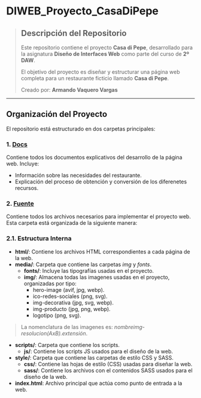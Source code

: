 # DIWEB_Proyecto_CasaDiPepe
> ## Descripción del Repositorio
> Este repositorio contiene el proyecto **Casa di Pepe**, desarrollado para la asignatura **Diseño de Interfaces Web** como parte del curso de **2º DAW**.
> 
> El objetivo del proyecto es diseñar y estructurar una página web completa para un restaurante ficticio llamado **Casa di Pepe**.
>
> Creado por: **Armando Vaquero Vargas**  

---

## Organización del Proyecto
El repositorio está estructurado en dos carpetas principales:  

### 1. [Docs](https://github.com/ArmVV26/CasaDiPepe/tree/main/Docs)
Contiene todos los documentos explicativos del desarrollo de la página web. Incluye:
- Información sobre las necesidades del restaurante.
- Explicación del proceso de obtención y conversión de los diferenetes recursos.

### 2. [Fuente](https://github.com/ArmVV26/CasaDiPepe/tree/main/Fuente)
Contiene todos los archivos necesarios para implementar el proyecto web. Esta carpeta está organizada de la siguiente manera:  

### 2.1. Estructura Interna
- **html/**: Contiene los archivos HTML correspondientes a cada página de la web.
- **media/**: Carpeta que contiene las carpetas *img* y *fonts*.
  + **fonts/**: Incluye las tipografías usadas en el proyecto.
  + **img/**: Almacena todas las imagenes usadas en el proyecto, organizadas por tipo:
    - hero-image (avif, jpg, webp).
    - ico-redes-sociales (png, svg).
    - img-decorativa (jpg, svg, webp).
    - img-producto (jpg, png, webp).
    - logotipo (png, svg).
> La nomenclatura de las imagenes es: *nombreimg-resolucion(AxB).extensión*.
- **scripts/**: Carpeta que contiene los scripts.
  + **js/**: Contiene los scripts JS usados para el diseño de la web.
- **style/**: Carpeta que contiene las carpetas de estilo CSS y SASS.
  + **css/**: Contiene las hojas de estilo (CSS) usadas para diseñar la web.
  + **sass/**: Contiene los archivos con el contenidos SASS usados para el diseño de la web.
- **index.html**: Archivo principal que actúa como punto de entrada a la web.